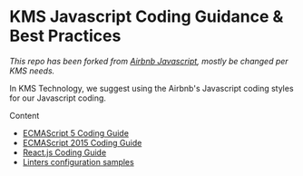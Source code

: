 # KMS Javascript Coding Guidance & Best Practices

*This repo has been forked from [Airbnb Javascript](https://github.com/airbnb/javascript), mostly be changed per KMS needs.*

In KMS Technology, we suggest using the Airbnb's Javascript coding styles for our Javascript coding.

Content
- [ECMAScript 5 Coding Guide](es5/README.md)
- [ECMAScript 2015 Coding Guide](es6/README.md)
- [React.js Coding Guide](react/)
- [Linters configuration samples](linters/)

